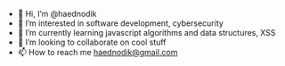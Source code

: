 - 👋 Hi, I’m @haednodik
- 👀 I’m interested in software development, cybersecurity
- 🌱 I’m currently learning javascript algorithms and data structures, XSS
- 💞️ I’m looking to collaborate on cool stuff
- 📫 How to reach me haednodik@gmail.com

<!---
haednodik/haednodik is a ✨ special ✨ repository because its `README.md` (this file) appears on your GitHub profile.
You can click the Preview link to take a look at your changes.
--->
